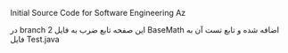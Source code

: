 Initial Source Code for Software Engineering Az

در branch 2 این صفحه تابع ضرب به فایل BaseMath اضافه شده و تابع تست آن به فایل Test.java
